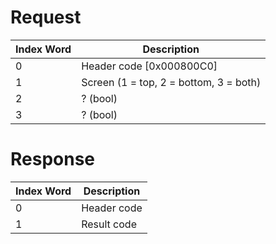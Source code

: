 # Request

| Index Word | Description                            |
|------------|----------------------------------------|
| 0          | Header code \[0x000800C0\]             |
| 1          | Screen (1 = top, 2 = bottom, 3 = both) |
| 2          | ? (bool)                               |
| 3          | ? (bool)                               |

# Response

| Index Word | Description |
|------------|-------------|
| 0          | Header code |
| 1          | Result code |